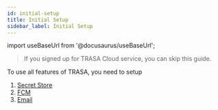 ```yaml
---
id: initial-setup
title: Initial Setup
sidebar_label: Initial Setup
---
```

import useBaseUrl from '@docusaurus/useBaseUrl';

> If you signed up for TRASA Cloud service, you can skip this guide.

To use all features of TRASA, you need to setup
 1. [Secret Store](../providers/secret-vault/index.md)
 2. [FCM](../system/fcm-settings.md) 
 3. [Email](../system/email-settings.md)



